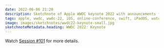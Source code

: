 ```yaml
---
date: 2022-06-06 21:20
description: Sketchnote of Apple WWDC keynote 2022 with announcements for iOS 16, watchOS 9, the new chip M2, macOS Ventura and iPadOS 16
tags: apple, wwdc, wwdc-22, iOS, online-conference, swift, iPadOS, watchOS, macOS
image: images/sketchnotes/wwdc22-keynote-small.jpg
sketchnoteMetadata.heading: WWDC 2022: Keynote
---
```


Watch [Session #101](https://developer.apple.com/wwdc22/101) for more details.
